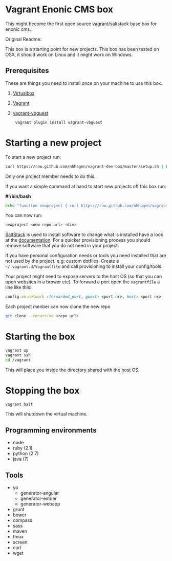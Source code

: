 # Vagrant Enonic CMS box

This might become the first open source vagrant/saltstack base box for enonic cms.

Original Readme:

This box is a starting point for new projects. This box has been tested on OSX, it should work on Linux and it might work on Windows.

## Prerequisites

These are things you need to install once on your machine to use this box.

1. [Virtualbox](https://www.virtualbox.org/)
2. [Vagrant](http://www.vagrantup.com/)
3. [vagrant-vbguest](https://github.com/dotless-de/vagrant-vbguest)

        vagrant plugin install vagrant-vbguest

# Starting a new project

To start a new project run:

```bash
curl https://raw.github.com/nhhagen/vagrant-dev-box/master/setup.sh | bash -s <new repo url> <dir>
```

Only one project member needs to do this.

If you want a simple command at hand to start new projects off this box run:

__#!/bin/bash__

```bash
echo "function newproject { curl https://raw.github.com/nhhagen/vagrant-dev-box/master/setup.sh | bash -s $@ ; }" >> ~/.bash_profile && source ~/.bash_profile
```

You can now run:

```bash
newproject <new repo url> <div>
```

[SaltStack](http://www.saltstack.com/community/) is used to install software to change what is installed have a look at the
[documentation](http://docs.saltstack.com/). For a quicker provisioning process you should remove software that you do
not need in your project.

If you have personal configuration needs or tools you need installed that are not used by the project. e.g: custom
dotfiles. Create a `~/.vagrant.d/Vagrantfile` and call provisioning to install your config/tools.

Your project might need to expose servers to the host OS (so that you can open websites in a brower etc). To forward a
port open the `Vagrantfile` a line like this:

```ruby
config.vm.network :forwarded_port, guest: <port nr>, host: <port nr>
```

Each project menber can now clone the new repo

```bash
git clone --recursive <repo url>
```

# Starting the box

```bash
vagrant up
vagrant ssh
cd /vagrant
```

This will place you inside the directory shared with the host OS.

# Stopping the box

```bash
vagrant halt
```

This will shutdown the virtual machine.

## Programming environments

* node
* ruby (2.1)
* python (2.7)
* java (7)

## Tools

* yo
    * generator-angular
    * generator-ember
    * generator-webapp
* grunt
* bower
* compass
* sass
* maven
* tmux
* screen
* curl
* wget

